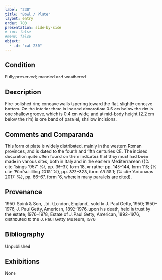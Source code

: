```yaml
---
label: "230"
title: "Bowl / Plate"
layout: entry
order: 703
presentation: side-by-side
# toc: false
#menu: false 
object:
  - id: "cat-230"
---
```


## Condition

Fully preserved; mended and weathered.

## Description

Fire-polished rim; concave walls tapering toward the flat, slightly concave bottom. On the interior there is incised decoration: 0.5 cm below the rim is one shallow groove, which is 0.4 cm wide; and at mid-body height (2.2 cm below the rim) is one band of parallel, shallow incisions.

## Comments and Comparanda

This form of plate is widely distributed, mainly in the western Roman provinces, and is dated to the fourth and fifth centuries CE. The incised decoration quite often found on them indicates that they must had been made in various sites, both in Italy and in the eastern Mediterranean ({% cite 'Isings 1957' %}, pp. 36–37, form 18, or rather pp. 143–144, form 116; {% cite 'Fünfschilling 2015' %}, pp. 322–323, form AR 55.1; {% cite 'Antonaras 2017' %}, pp. 66–67, form 16, wherein many parallels are cited).

## Provenance

1950, Spink & Son, Ltd. (London, England), sold to J. Paul Getty, 1950; 1950–1976, J. Paul Getty, American, 1892–1976, upon his death, held in trust by the estate; 1976–1978, Estate of J. Paul Getty, American, 1892–1976, distributed to the J. Paul Getty Museum, 1978

## Bibliography

Unpublished

## Exhibitions

None